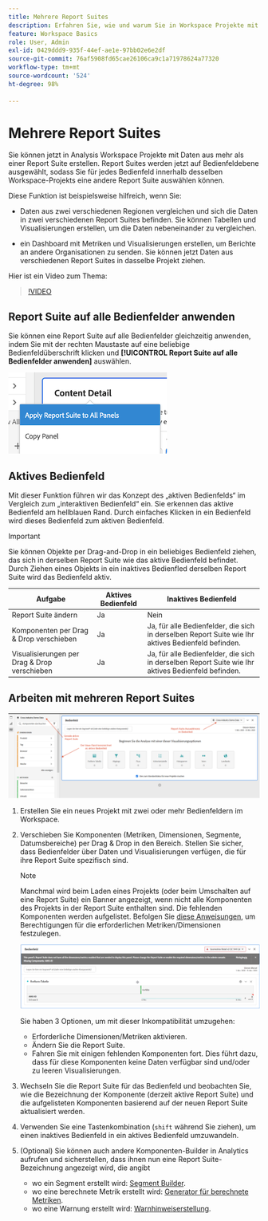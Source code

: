 ```yaml
---
title: Mehrere Report Suites
description: Erfahren Sie, wie und warum Sie in Workspace Projekte mit mehreren Report Suites erstellen
feature: Workspace Basics
role: User, Admin
exl-id: 0429ddd9-935f-44ef-ae1e-97bb02e6e2df
source-git-commit: 76af5908fd65cae26106ca9c1a71978624a77320
workflow-type: tm+mt
source-wordcount: '524'
ht-degree: 98%

---
```


# Mehrere Report Suites

Sie können jetzt in Analysis Workspace Projekte mit Daten aus mehr als einer Report Suite erstellen. Report Suites werden jetzt auf Bedienfeldebene ausgewählt, sodass Sie für jedes Bedienfeld innerhalb desselben Workspace-Projekts eine andere Report Suite auswählen können.

Diese Funktion ist beispielsweise hilfreich, wenn Sie:

* Daten aus zwei verschiedenen Regionen vergleichen und sich die Daten in zwei verschiedenen Report Suites befinden. Sie können Tabellen und Visualisierungen erstellen, um die Daten nebeneinander zu vergleichen.

* ein Dashboard mit Metriken und Visualisierungen erstellen, um Berichte an andere Organisationen zu senden. Sie können jetzt Daten aus verschiedenen Report Suites in dasselbe Projekt ziehen.

Hier ist ein Video zum Thema:

>[!VIDEO](https://video.tv.adobe.com/v/32843/?quality=12)

## Report Suite auf alle Bedienfelder anwenden

Sie können eine Report Suite auf alle Bedienfelder gleichzeitig anwenden, indem Sie mit der rechten Maustaste auf eine beliebige Bedienfeldüberschrift klicken und **[!UICONTROL Report Suite auf alle Bedienfelder anwenden]** auswählen.

![](assets/apply-rs-all-panels.png)

## Aktives Bedienfeld

Mit dieser Funktion führen wir das Konzept des „aktiven Bedienfelds“ im Vergleich zum „interaktiven Bedienfeld“ ein. Sie erkennen das aktive Bedienfeld am hellblauen Rand. Durch einfaches Klicken in ein Bedienfeld wird dieses Bedienfeld zum aktiven Bedienfeld.

>[!IMPORTANT]
>Sie können Objekte per Drag-and-Drop in ein beliebiges Bedienfeld ziehen, das sich in derselben Report Suite wie das aktive Bedienfeld befindet. Durch Ziehen eines Objekts in ein inaktives Bedienfled derselben Report Suite wird das Bedienfeld aktiv.

| Aufgabe | Aktives Bedienfeld | Inaktives Bedienfeld |
| --- | --- | --- |
| Report Suite ändern | Ja | Nein |
| Komponenten per Drag &amp; Drop verschieben | Ja | Ja, für alle Bedienfelder, die sich in derselben Report Suite wie Ihr aktives Bedienfeld befinden. |
| Visualisierungen per Drag &amp; Drop verschieben | Ja | Ja, für alle Bedienfelder, die sich in derselben Report Suite wie Ihr aktives Bedienfeld befinden. |

## Arbeiten mit mehreren Report Suites

![](assets/mrs-ui.png)

1. Erstellen Sie ein neues Projekt mit zwei oder mehr Bedienfeldern im Workspace.

1. Verschieben Sie Komponenten (Metriken, Dimensionen, Segmente, Datumsbereiche) per Drag &amp; Drop in den Bereich. Stellen Sie sicher, dass Bedienfelder über Daten und Visualisierungen verfügen, die für ihre Report Suite spezifisch sind.


   >[!NOTE]
   >Manchmal wird beim Laden eines Projekts (oder beim Umschalten auf eine Report Suite) ein Banner angezeigt, wenn nicht alle Komponenten des Projekts in der Report Suite enthalten sind. Die fehlenden Komponenten werden aufgelistet. Befolgen Sie [diese Anweisungen](/help/admin/admin-console/permissions/product-profile.md), um Berechtigungen für die erforderlichen Metriken/Dimensionen festzulegen.

   ![](assets/incompat-rs.png)

   Sie haben 3 Optionen, um mit dieser Inkompatibilität umzugehen:
   * Erforderliche Dimensionen/Metriken aktivieren.
   * Ändern Sie die Report Suite.
   * Fahren Sie mit einigen fehlenden Komponenten fort. Dies führt dazu, dass für diese Komponenten keine Daten verfügbar sind und/oder zu leeren Visualisierungen.

1. Wechseln Sie die Report Suite für das Bedienfeld und beobachten Sie, wie die Bezeichnung der Komponente (derzeit aktive Report Suite) und die aufgelisteten Komponenten basierend auf der neuen Report Suite aktualisiert werden.

1. Verwenden Sie eine Tastenkombination (`shift` während Sie ziehen), um einen inaktives Bedienfeld in ein aktives Bedienfeld umzuwandeln.

1. (Optional) Sie können auch andere Komponenten-Builder in Analytics aufrufen und sicherstellen, dass ihnen nun eine Report Suite-Bezeichnung angezeigt wird, die angibt

   * wo ein Segment erstellt wird: [Segment Builder](https://experienceleague.adobe.com/docs/analytics/components/segmentation/segmentation-workflow/seg-build.html?lang=de).
   * wo eine berechnete Metrik erstellt wird: [Generator für berechnete Metriken](https://experienceleague.adobe.com/docs/analytics/components/calculated-metrics/calcmetric-workflow/cm-build-metrics.html?lang=de).
   * wo eine Warnung erstellt wird: [Warnhinweiserstellung](https://experienceleague.adobe.com/docs/analytics/components/alerts/alert-builder.html?lang=de).
